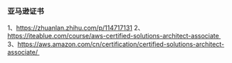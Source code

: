 ### 亚马逊证书

1、https://zhuanlan.zhihu.com/p/114717131
2、https://iteablue.com/course/aws-certified-solutions-architect-associate 
3、https://aws.amazon.com/cn/certification/certified-solutions-architect-associate/ 



